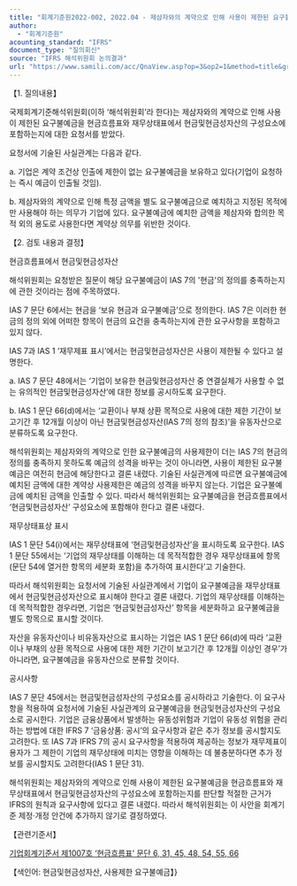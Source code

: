 ```yaml
---
title: "회계기준원2022-002, 2022.04 - 제삼자와의 계약으로 인해 사용이 제한된 요구불예금"
author:
  - "회계기준원"
acounting_standard: "IFRS"
document_type: "질의회신"
source: "IFRS 해석위원회 논의결과"
url: "https://www.samili.com/acc/QnaView.asp?op=3&op2=1&method=title&group=2123-15;1&orgcode=2&searchword=&page=2&code=%ED%9A%8C%EA%B3%84%EA%B8%B0%EC%A4%80%EC%9B%902022%2D002%3A20220430"
---
```

【1. 질의내용】

국제회계기준해석위원회(이하 ‘해석위원회’라 한다)는 제삼자와의 계약으로 인해 사용이 제한된 요구불예금을 현금흐름표와 재무상태표에서 현금및현금성자산의 구성요소에 포함하는지에 대한 요청서를 받았다.

  

요청서에 기술된 사실관계는 다음과 같다.

  

a. 기업은 계약 조건상 인출에 제한이 없는 요구불예금을 보유하고 있다(기업이 요청하는 즉시 예금이 인출될 것임).

b. 제삼자와의 계약으로 인해 특정 금액을 별도 요구불예금으로 예치하고 지정된 목적에만 사용해야 하는 의무가 기업에 있다. 요구불예금에 예치한 금액을 제삼자와 합의한 목적 외의 용도로 사용한다면 계약상 의무를 위반한 것이다.

  

【2. 검토 내용과 결정】

현금흐름표에서 현금및현금성자산

  

해석위원회는 요청받은 질문이 해당 요구불예금이 IAS 7의 '현금'의 정의를 충족하는지에 관한 것이라는 점에 주목하였다.

  

IAS 7 문단 6에서는 현금을 ‘보유 현금과 요구불예금’으로 정의한다. IAS 7은 이러한 현금의 정의 외에 어떠한 항목이 현금의 요건을 충족하는지에 관한 요구사항을 포함하고 있지 않다.

  

IAS 7과 IAS 1 ‘재무제표 표시’에서는 현금및현금성자산은 사용이 제한될 수 있다고 설명한다.

  

a. IAS 7 문단 48에서는 ‘기업이 보유한 현금및현금성자산 중 연결실체가 사용할 수 없는 유의적인 현금및현금성자산’에 대한 정보를 공시하도록 요구한다.

b. IAS 1 문단 66(d)에서는 ‘교환이나 부채 상환 목적으로 사용에 대한 제한 기간이 보고기간 후 12개월 이상이 아닌 현금및현금성자산(IAS 7의 정의 참조)’을 유동자산으로 분류하도록 요구한다.

  

해석위원회는 제삼자와의 계약으로 인한 요구불예금의 사용제한이 더는 IAS 7의 현금의 정의를 충족하지 못하도록 예금의 성격을 바꾸는 것이 아니라면, 사용이 제한된 요구불예금은 여전히 현금에 해당한다고 결론 내렸다. 기술된 사실관계에 따르면 요구불예금에 예치된 금액에 대한 계약상 사용제한은 예금의 성격을 바꾸지 않는다. 기업은 요구불예금에 예치된 금액을 인출할 수 있다. 따라서 해석위원회는 요구불예금을 현금흐름표에서 ‘현금및현금성자산’ 구성요소에 포함해야 한다고 결론 내렸다.

  

재무상태표상 표시

  

IAS 1 문단 54(i)에서는 재무상태표에 ‘현금및현금성자산’을 표시하도록 요구한다. IAS 1 문단 55에서는 ‘기업의 재무상태를 이해하는 데 목적적합한 경우 재무상태표에 항목(문단 54에 열거한 항목의 세분화 포함)을 추가하여 표시한다’고 기술한다.

  

따라서 해석위원회는 요청서에 기술된 사실관계에서 기업이 요구불예금을 재무상태표에서 현금및현금성자산으로 표시해야 한다고 결론 내렸다. 기업의 재무상태를 이해하는데 목적적합한 경우라면, 기업은 ‘현금및현금성자산’ 항목을 세분화하고 요구불예금을 별도 항목으로 표시할 것이다.

  

자산을 유동자산이나 비유동자산으로 표시하는 기업은 IAS 1 문단 66(d)에 따라 ‘교환이나 부채의 상환 목적으로 사용에 대한 제한 기간이 보고기간 후 12개월 이상인 경우’가 아니라면, 요구불예금을 유동자산으로 분류할 것이다.

  

공시사항

  

IAS 7 문단 45에서는 현금및현금성자산의 구성요소를 공시하라고 기술한다. 이 요구사항을 적용하여 요청서에 기술된 사실관계의 요구불예금을 현금및현금성자산의 구성요소로 공시한다. 기업은 금융상품에서 발생하는 유동성위험과 기업이 유동성 위험을 관리하는 방법에 대한 IFRS 7 ‘금융상품: 공시’의 요구사항과 같은 추가 정보를 공시할지도 고려한다. 또 IAS 7과 IFRS 7의 공시 요구사항을 적용하여 제공하는 정보가 재무제표이용자가 그 제한이 기업의 재무상태에 미치는 영향을 이해하는 데 불충분하다면 추가 정보를 공시할지도 고려한다(IAS 1 문단 31).

  

해석위원회는 제삼자와의 계약으로 인해 사용이 제한된 요구불예금을 현금흐름표와 재무상태표에서 현금및현금성자산의 구성요소에 포함하는지를 판단할 적절한 근거가 IFRS의 원칙과 요구사항에 있다고 결론 내렸다. 따라서 해석위원회는 이 사안을 회계기준 제정·개정 안건에 추가하지 않기로 결정하였다.

  

【관련기준서】

[기업회계기준서 제1007호 ‘현금흐름표’ 문단 6, 31, 45, 48, 54, 55, 66](https://www.samili.com/acc/)

【색인어: 현금및현금성자산, 사용제한 요구불예금】}